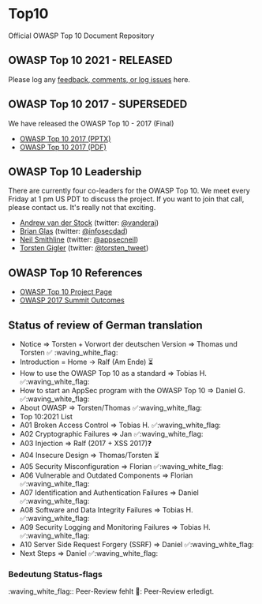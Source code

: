 # Top10

Official OWASP Top 10 Document Repository

## OWASP Top 10 2021 - RELEASED

Please log any [feedback, comments, or log issues](https://github.com/OWASP/Top10/issues) here.

## OWASP Top 10 2017 - SUPERSEDED

We have released the OWASP Top 10 - 2017 (Final)

- [OWASP Top 10 2017 (PPTX)](https://github.com/OWASP/Top10/blob/master/2017/OWASP%20Top%2010-2017%20(en).pptx)
- [OWASP Top 10 2017 (PDF)](https://github.com/OWASP/Top10/blob/master/2017/OWASP%20Top%2010-2017%20(en).pdf)

## OWASP Top 10 Leadership

There are currently four co-leaders for the OWASP Top 10. We meet every Friday at 1 pm US PDT to discuss the project. If you want to join that call, please contact us. It's really not that exciting.

- [Andrew van der Stock](mailto:vanderaj@owasp.org) (twitter: [@vanderaj](https://twitter.com/vanderaj))
- [Brian Glas](mailto:brian.glas@owasp.org) (twitter: [@infosecdad](https://twitter.com/infosecdad))
- [Neil Smithline](mailto:neil.smithline@owasp.org) (twitter: [@appsecneil](https://twitter.com/appsecneil))
- [Torsten Gigler](mailto:torsten.gigler@owasp.org) (twitter: [@torsten_tweet](https://twitter.com/torsten_tweet))

## OWASP Top 10 References

- [OWASP Top 10 Project Page](https://owasp.org/www-project-top-ten)
- [OWASP 2017 Summit Outcomes](https://owaspsummit.org/Outcomes/Owasp-Top-10-2017/Owasp-Top-10-2017.html)
 

## Status of review of German translation
- Notice => Torsten + Vorwort der deutschen Version => Thomas und Torsten :white_check_mark: :waving_white_flag:
- Introduction = Home -> Ralf (Am Ende) :hourglass_flowing_sand:
- How to use the OWASP Top 10 as a standard => Tobias H.  :white_check_mark::waving_white_flag:
- How to start an AppSec program with the OWASP Top 10 => Daniel G. :white_check_mark::waving_white_flag:
- About OWASP => Torsten/Thomas :white_check_mark::waving_white_flag:
- Top 10:2021 List
- A01 Broken Access Control => Tobias H. :white_check_mark::waving_white_flag:
- A02 Cryptographic Failures => Jan :white_check_mark::waving_white_flag:
- A03 Injection => Ralf (2017 + XSS 2017):question:
- A04 Insecure Design => Thomas/Torsten :hourglass_flowing_sand:
- A05 Security Misconfiguration => Florian :white_check_mark::waving_white_flag:
- A06 Vulnerable and Outdated Components => Florian :white_check_mark::waving_white_flag:
- A07 Identification and Authentication Failures => Daniel :white_check_mark::waving_white_flag:
- A08 Software and Data Integrity Failures => Tobias H.  :white_check_mark::waving_white_flag:
- A09 Security Logging and Monitoring Failures => Tobias H.  :white_check_mark::waving_white_flag:
- A10 Server Side Request Forgery (SSRF) => Daniel :white_check_mark::waving_white_flag:
- Next Steps => Daniel :white_check_mark::waving_white_flag:

### Bedeutung Status-flags
:waving_white_flag:: Peer-Review fehlt
:checkered_flag:: Peer-Review erledigt.

